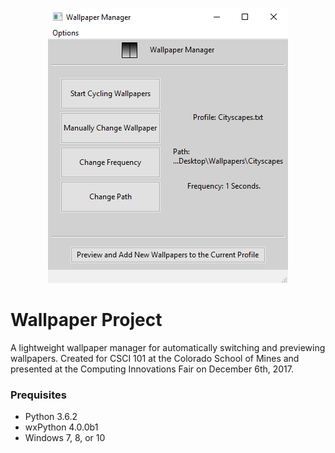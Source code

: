 <p align="center">
  <img src="Docs/preview.PNG">
 </p>

# Wallpaper Project
A lightweight wallpaper manager for automatically switching and previewing wallpapers.
Created for CSCI 101 at the Colorado School of Mines and presented at the 
Computing Innovations Fair on December 6th, 2017. 

### Prequisites
* Python 3.6.2
* wxPython 4.0.0b1
* Windows 7, 8, or 10
